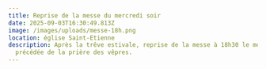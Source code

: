 ```yaml
---
title: Reprise de la messe du mercredi soir
date: 2025-09-03T16:30:49.813Z
image: /images/uploads/messe-18h.png
location: église Saint-Etienne
description: Après la trêve estivale, reprise de la messe à 18h30 le mercredi
  précédée de la prière des vêpres.
---
```


